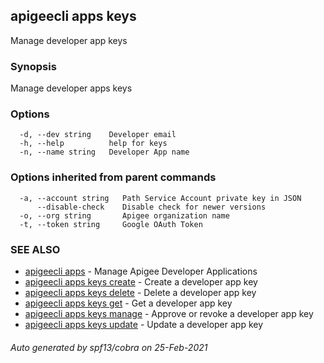 ## apigeecli apps keys

Manage developer app keys

### Synopsis

Manage developer apps keys

### Options

```
  -d, --dev string    Developer email
  -h, --help          help for keys
  -n, --name string   Developer App name
```

### Options inherited from parent commands

```
  -a, --account string   Path Service Account private key in JSON
      --disable-check    Disable check for newer versions
  -o, --org string       Apigee organization name
  -t, --token string     Google OAuth Token
```

### SEE ALSO

* [apigeecli apps](apigeecli_apps.md)	 - Manage Apigee Developer Applications
* [apigeecli apps keys create](apigeecli_apps_keys_create.md)	 - Create a developer app key
* [apigeecli apps keys delete](apigeecli_apps_keys_delete.md)	 - Delete a developer app key
* [apigeecli apps keys get](apigeecli_apps_keys_get.md)	 - Get a developer app key
* [apigeecli apps keys manage](apigeecli_apps_keys_manage.md)	 - Approve or revoke a developer app key
* [apigeecli apps keys update](apigeecli_apps_keys_update.md)	 - Update a developer app key

###### Auto generated by spf13/cobra on 25-Feb-2021
